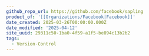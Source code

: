 ```yaml
---
github_repo_url: https://github.com/facebook/sapling
product_of: '[[Organizations/Facebook|Facebook]]'
date_created: 2025-03-26T00:00:00.000Z
date_modified: '2025-04-12'
site_uuid: 29311c50-1ba0-4f59-a1f5-be894c13b2b2
tags:
  - Version-Control
---
```





